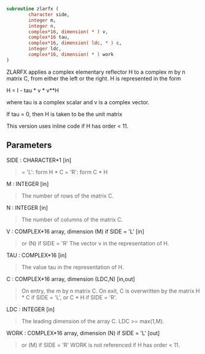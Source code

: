 ```fortran
subroutine zlarfx (
        character side,
        integer m,
        integer n,
        complex*16, dimension( * ) v,
        complex*16 tau,
        complex*16, dimension( ldc, * ) c,
        integer ldc,
        complex*16, dimension( * ) work
)
```

ZLARFX applies a complex elementary reflector H to a complex m by n
matrix C, from either the left or the right. H is represented in the
form

H = I - tau \* v \* v\*\*H

where tau is a complex scalar and v is a complex vector.

If tau = 0, then H is taken to be the unit matrix

This version uses inline code if H has order < 11.

## Parameters
SIDE : CHARACTER\*1 [in]
> = 'L': form  H \* C
> = 'R': form  C \* H

M : INTEGER [in]
> The number of rows of the matrix C.

N : INTEGER [in]
> The number of columns of the matrix C.

V : COMPLEX\*16 array, dimension (M) if SIDE = 'L' [in]
> or (N) if SIDE = 'R'
> The vector v in the representation of H.

TAU : COMPLEX\*16 [in]
> The value tau in the representation of H.

C : COMPLEX\*16 array, dimension (LDC,N) [in,out]
> On entry, the m by n matrix C.
> On exit, C is overwritten by the matrix H \* C if SIDE = 'L',
> or C \* H if SIDE = 'R'.

LDC : INTEGER [in]
> The leading dimension of the array C. LDC >= max(1,M).

WORK : COMPLEX\*16 array, dimension (N) if SIDE = 'L' [out]
> or (M) if SIDE = 'R'
> WORK is not referenced if H has order < 11.
